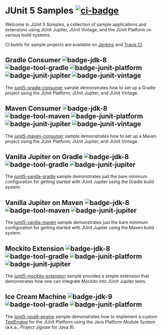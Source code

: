 # JUnit 5 Samples [![ci-badge]][ci-travis]

Welcome to _JUnit 5 Samples_, a collection of sample applications and extensions
using JUnit Jupiter, JUnit Vintage, and the JUnit Platform on various build systems.

CI builds for sample projects are available on [Jenkins][ci-jenkins] and
[Travis CI][ci-travis].

## Gradle Consumer ![badge-jdk-8] ![badge-tool-gradle] ![badge-junit-platform] ![badge-junit-jupiter] ![badge-junit-vintage]

The [junit5-gradle-consumer] sample demonstrates how to set up a Gradle project
using the JUnit Platform, JUnit Jupiter, and JUnit Vintage.

## Maven Consumer ![badge-jdk-8] ![badge-tool-maven] ![badge-junit-platform] ![badge-junit-jupiter] ![badge-junit-vintage]

The [junit5-maven-consumer] sample demonstrates how to set up a Maven project
using the JUnit Platform, JUnit Jupiter, and JUnit Vintage.

## Vanilla Jupiter on Gradle ![badge-jdk-8] ![badge-tool-gradle] ![badge-junit-jupiter]

The [junit5-vanilla-gradle] sample demonstrates just the bare minimum configuration for
getting started with JUnit Jupiter using the Gradle build system.

## Vanilla Jupiter on Maven ![badge-jdk-8] ![badge-tool-maven] ![badge-junit-jupiter]

The [junit5-vanilla-maven] sample demonstrates just the bare minimum configuration for
getting started with JUnit Jupiter using the Maven build system.

## Mockito Extension ![badge-jdk-8] ![badge-tool-gradle] ![badge-junit-platform] ![badge-junit-jupiter]

The [junit5-mockito-extension] sample provides a simple extension that demonstrates
how one can integrate Mockito into JUnit Jupiter tests.

## Ice Cream Machine ![badge-jdk-9] ![badge-tool-gradle] ![badge-junit-platform]

The [junit5-java9-engine] sample demonstrates how to implement a custom
[TestEngine][guide-custom-engine] for the JUnit Platform using the Java
Platform Module System (a.k.a., _Project Jigsaw_ for Java 9).


[junit5-gradle-consumer]: junit5-gradle-consumer
[junit5-maven-consumer]: junit5-maven-consumer
[junit5-vanilla-gradle]: junit5-vanilla-gradle
[junit5-vanilla-maven]: junit5-vanilla-maven
[junit5-mockito-extension]: junit5-mockito-extension
[junit5-java9-engine]: junit5-java9-engine

[badge-jdk-8]: https://img.shields.io/badge/jdk-8-yellow.svg "JDK-8"
[badge-jdk-9]: https://img.shields.io/badge/jdk-9-orange.svg "JDK-9 or higher"
[badge-tool-gradle]: https://img.shields.io/badge/tool-gradle-blue.svg "Gradle wrapper included"
[badge-tool-maven]: https://img.shields.io/badge/tool-maven-0440af.svg "Maven wrapper included"
[badge-junit-platform]: https://img.shields.io/badge/junit-platform-brightgreen.svg "JUnit Platform"
[badge-junit-jupiter]: https://img.shields.io/badge/junit-jupiter-green.svg "JUnit Jupiter Engine"
[badge-junit-vintage]: https://img.shields.io/badge/junit-vintage-yellowgreen.svg "JUnit Vintage Engine"

[ci-badge]: https://travis-ci.org/junit-team/junit5-samples.svg "Travis CI build status"
[ci-travis]: https://travis-ci.org/junit-team/junit5-samples
[ci-jenkins]: https://junit.ci.cloudbees.com/blue/organizations/jenkins/JUnit%205%20Samples/branches/

[guide-custom-engine]: http://junit.org/junit5/docs/current/user-guide/#launcher-api-engines-custom "Plugging in Your Own Test Engine"
